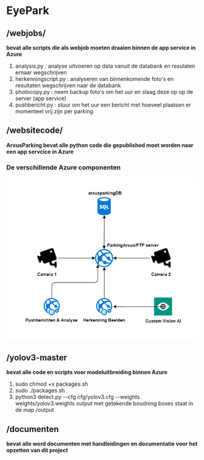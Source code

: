 # EyePark

## /webjobs/ 
__bevat alle scripts die als webjob moeten draaien binnen de app service in Azure__
1. analysis.py : analyse uitvoeren op data vanuit de databank en resulaten ernaar wegschrijven
2. herkenningscript.py : analyseren van binnenkomende foto's en resultaten wegschrijven naar de databank
3. photocopy.py : neem backup foto's om het uur en slaag deze op op de server (app service)
4. pushbericht.py : stuur om het uur een bericht met hoeveel plaatsen er momenteel vrij zijn per parking

## /websitecode/
__ArxusParking bevat alle python code die gepublished moet worden naar een app servcice in Azure__
### De verschillende Azure componenten
![azurestructuur](websitecode/azurestructuur.PNG)


## /yolov3-master 
__bevat alle code en scripts voor modeluitbreiding binnen Azure__
1. sudo chmod +x packages.sh
2. sudo ./packages.sh
3. python3 detect.py --cfg cfg/yolov3.cfg --weights weights/yolov3.weights
output met getekende boudning boxes staat in de map /output

## /documenten 
__bevat alle word documenten met handleidingen en documentatie voor het opzetten van dit project__
